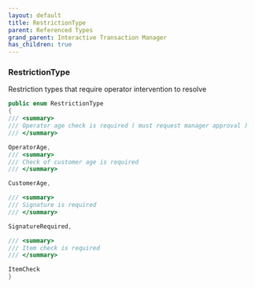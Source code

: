 ```yaml
---
layout: default
title: RestrictionType
parent: Referenced Types
grand_parent: Interactive Transaction Manager
has_children: true
---
```

### RestrictionType 

Restriction types that require operator intervention to resolve
```csharp
public enum RestrictionType
{
/// <summary>
/// Operator age check is required ( must request manager approval )
/// </summary>

OperatorAge,
/// <summary>
/// Check of customer age is required
/// </summary>

CustomerAge,

/// <summary>
/// Signature is required
/// </summary>

SignatureRequired,

/// <summary>
/// Item check is required
/// </summary>

ItemCheck
}
```